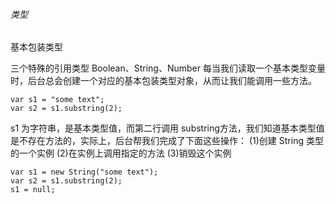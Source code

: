 ###### 类型

基本包装类型

三个特殊的引用类型 Boolean、String、Number
每当我们读取一个基本类型变量时，后台总会创建一个对应的基本包装类型对象，从而让我们能调用一些方法。

```
var s1 = "some text";
var s2 = s1.substring(2);
```
s1 为字符串，是基本类型值，而第二行调用 substring方法，我们知道基本类型值是不存在方法的，实际上，后台帮我们完成了下面这些操作：
(1)创建 String 类型的一个实例
(2)在实例上调用指定的方法
(3)销毁这个实例
```
var s1 = new String("some text");
var s2 = s1.substring(2);
s1 = null;
```


